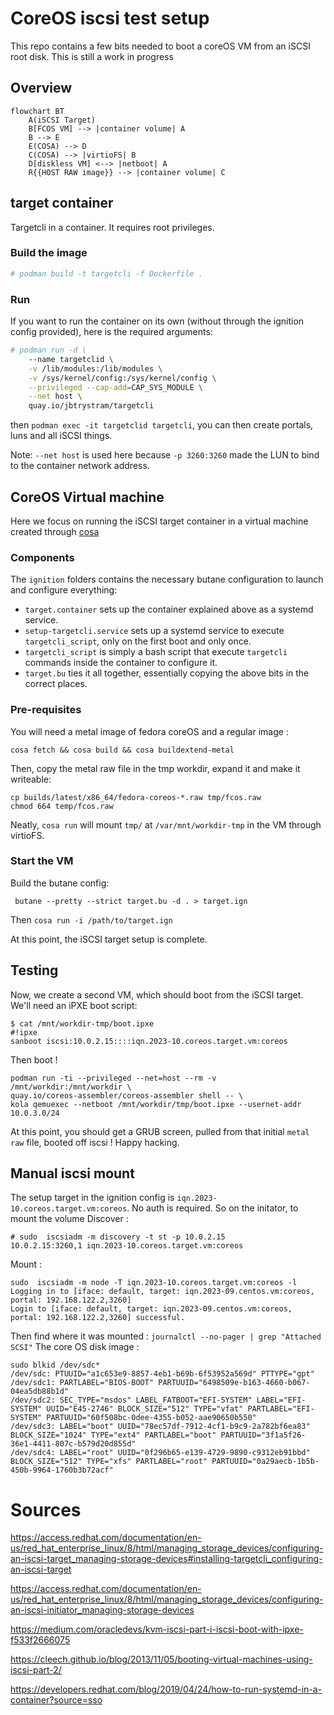 # CoreOS iscsi test setup

This repo contains a few bits needed to boot a coreOS VM from an iSCSI root disk. 
This is still a work in progress

## Overview

```mermaid
flowchart BT
    A(iSCSI Target)
    B[FCOS VM] --> |container volume| A
    B --> E
    E(COSA) --> D
    C(COSA) --> |virtioFS| B 
    D[diskless VM] <--> |netboot| A
    R{{HOST RAW image}} --> |container volume| C
```

## target container

Targetcli in a container. It requires root privileges. 

### Build the image
```bash
# podman build -t targetcli -f Dockerfile .
```

### Run
If you want to run the container on its own (without through the ignition config provided), here is the required arguments: 
```bash
# podman run -d \
	--name targetclid \
	-v /lib/modules:/lib/modules \
    -v /sys/kernel/config:/sys/kernel/config \
	--privileged --cap-add=CAP_SYS_MODULE \
	--net host \
	quay.io/jbtrystram/targetcli
```
then `podman exec -it targetclid targetcli`, you can then create portals, luns and all iSCSI things.

Note: `--net host` is used here because `-p 3260:3260` made the LUN to bind to the container network address.


## CoreOS Virtual machine

Here we focus on running the iSCSI target container in a virtual machine created through [cosa](https://coreos.github.io/coreos-assembler/cosa/run/)

### Components
The `ignition` folders contains the necessary butane configuration to launch and configure everything:
 - `target.container` sets up the container explained above as a systemd service.
 - `setup-targetcli.service` sets up a systemd service to execute `targetcli_script`, only on the first boot and only once.  
 - `targetcli_script` is simply a bash script that execute `targetcli` commands inside the container to configure it.
 - `target.bu` ties it all together, essentially copying the above bits in the correct places.


### Pre-requisites

You will need a metal image of fedora coreOS and a regular image :
```
cosa fetch && cosa build && cosa buildextend-metal
```
Then, copy the metal raw file in the tmp workdir, expand it and make it writeable: 
```
cp builds/latest/x86_64/fedora-coreos-*.raw tmp/fcos.raw
chmod 664 temp/fcos.raw
```
Neatly, `cosa run` will mount `tmp/` at `/var/mnt/workdir-tmp` in the VM through virtioFS.

### Start the VM

Build the butane config:
```
 butane --pretty --strict target.bu -d . > target.ign
```

Then `cosa run -i /path/to/target.ign`

At this point, the iSCSI target setup is complete.

## Testing

Now, we create a second VM, which should boot from the iSCSI target.
We'll need an iPXE boot script: 
``` 
$ cat /mnt/workdir-tmp/boot.ipxe
#!ipxe
sanboot iscsi:10.0.2.15::::iqn.2023-10.coreos.target.vm:coreos
```

Then boot !
```
podman run -ti --privileged --net=host --rm -v /mnt/workdir:/mnt/workdir \
quay.io/coreos-assembler/coreos-assembler shell -- \
kola qemuexec --netboot /mnt/workdir/tmp/boot.ipxe --usernet-addr 10.0.3.0/24
```

At this point, you should get a GRUB screen, pulled from that initial `metal raw` file, booted off iscsi ! Happy hacking.

## Manual iscsi mount

The setup target in the ignition config is `iqn.2023-10.coreos.target.vm:coreos`. No auth is required. 
So on the initator, to mount the volume
Discover : 
```
# sudo  iscsiadm -m discovery -t st -p 10.0.2.15
10.0.2.15:3260,1 iqn.2023-10.coreos.target.vm:coreos
```
Mount :
```
sudo  iscsiadm -m node -T iqn.2023-10.coreos.target.vm:coreos -l
Logging in to [iface: default, target: iqn.2023-09.centos.vm:coreos, portal: 192.168.122.2,3260]
Login to [iface: default, target: iqn.2023-09.centos.vm:coreos, portal: 192.168.122.2,3260] successful.
```

Then find where it was mounted :  `journalctl --no-pager | grep "Attached SCSI"`
The core OS disk image : 
```
sudo blkid /dev/sdc*
/dev/sdc: PTUUID="a1c653e9-8857-4eb1-b69b-6f53952a569d" PTTYPE="gpt"
/dev/sdc1: PARTLABEL="BIOS-BOOT" PARTUUID="6498509e-b163-4660-b067-04ea5db88b1d"
/dev/sdc2: SEC_TYPE="msdos" LABEL_FATBOOT="EFI-SYSTEM" LABEL="EFI-SYSTEM" UUID="E45-2746" BLOCK_SIZE="512" TYPE="vfat" PARTLABEL="EFI-SYSTEM" PARTUUID="60f508bc-0dee-4355-b052-aae90650b550"
/dev/sdc3: LABEL="boot" UUID="78ec57df-7912-4cf1-b9c9-2a782bf6ea83" BLOCK_SIZE="1024" TYPE="ext4" PARTLABEL="boot" PARTUUID="3f1a5f26-36e1-4411-807c-b579d20d855d"
/dev/sdc4: LABEL="root" UUID="0f296b65-e139-4729-9890-c9312eb91bbd" BLOCK_SIZE="512" TYPE="xfs" PARTLABEL="root" PARTUUID="0a29aecb-1b5b-450b-9964-1760b3b72acf"
```

# Sources
https://access.redhat.com/documentation/en-us/red_hat_enterprise_linux/8/html/managing_storage_devices/configuring-an-iscsi-target_managing-storage-devices#installing-targetcli_configuring-an-iscsi-target

https://access.redhat.com/documentation/en-us/red_hat_enterprise_linux/8/html/managing_storage_devices/configuring-an-iscsi-initiator_managing-storage-devices

https://medium.com/oracledevs/kvm-iscsi-part-i-iscsi-boot-with-ipxe-f533f2666075

https://cleech.github.io/blog/2013/11/05/booting-virtual-machines-using-iscsi-part-2/

https://developers.redhat.com/blog/2019/04/24/how-to-run-systemd-in-a-container?source=sso
